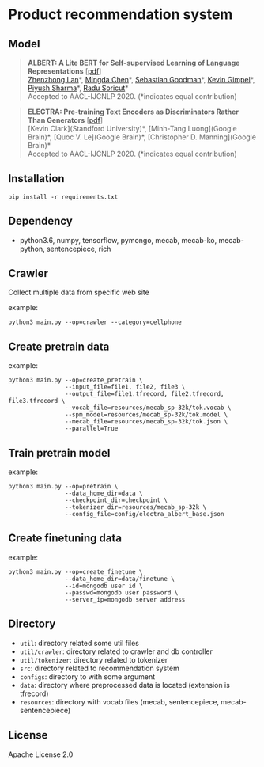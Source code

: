 # Product recommendation system

## Model

> **ALBERT: A Lite BERT for Self-supervised Learning of Language Representations** [[pdf](https://arxiv.org/abs/1909.11942)]<br>
> [Zhenzhong Lan](google)\*, [Mingda Chen](ttic)\*, [Sebastian Goodman](google)\*, [Kevin Gimpel](ttic)\*, [Piyush Sharma](google)\*, [Radu Soricut](google)\*<br>
> Accepted to AACL-IJCNLP 2020. (*indicates equal contribution)

> **ELECTRA: Pre-training Text Encoders as Discriminators Rather Than Generators** [[pdf](https://arxiv.org/abs/2003.10555)]<br>
> [Kevin Clark](Standford University)\*, [Minh-Tang Luong](Google Brain)\*, [Quoc V. Le](Google Brain)\*, [Christopher D. Manning](Google Brain)\*<br>
> Accepted to AACL-IJCNLP 2020. (*indicates equal contribution)


## Installation
```
pip install -r requirements.txt
```

## Dependency
* python3.6, numpy, tensorflow, pymongo, mecab, mecab-ko, mecab-python, sentencepiece, rich

## Crawler
Collect multiple data from specific web site

example:
```
python3 main.py --op=crawler --category=cellphone
```

## Create pretrain data
example:
```
python3 main.py --op=create_pretrain \
                --input_file=file1, file2, file3 \
                --output_file=file1.tfrecord, file2.tfrecord, file3.tfrecord \
                --vocab_file=resources/mecab_sp-32k/tok.vocab \
                --spm_model=resources/mecab_sp-32k/tok.model \
                --mecab_file=resources/mecab_sp-32k/tok.json \
                --parallel=True
```

## Train pretrain model
example:
```
python3 main.py --op=pretrain \
                --data_home_dir=data \
                --checkpoint_dir=checkpoint \
                --tokenizer_dir=resources/mecab_sp-32k \
                --config_file=config/electra_albert_base.json
```

## Create finetuning data
example:
```
python3 main.py --op=create_finetune \
                --data_home_dir=data/finetune \ 
                --id=mongodb user id \
                --passwd=mongodb user password \
                --server_ip=mongodb server address
```

## Directory
* `util`: directory related some util files
* `util/crawler`: directory related to crawler and db controller
* `util/tokenizer`: directory related to tokenizer
* `src`: directory related to recommendation system
* `configs`: directory to with some argument
* `data`: directory where preprocessed data is located (extension is tfrecord)
* `resources`: directory with vocab files (mecab, sentencepiece, mecab-sentencepiece)

## License
Apache License 2.0